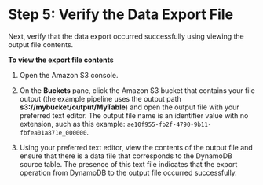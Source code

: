 # Step 5: Verify the Data Export File<a name="dp-importexport-ddb-pipelinejson-verifydata2"></a>

Next, verify that the data export occurred successfully using viewing the output file contents\.

**To view the export file contents**

1. Open the Amazon S3 console\.

1. On the **Buckets** pane, click the Amazon S3 bucket that contains your file output \(the example pipeline uses the output path **s3://mybucket/output/MyTable**\) and open the output file with your preferred text editor\. The output file name is an identifier value with no extension, such as this example: `ae10f955-fb2f-4790-9b11-fbfea01a871e_000000`\.

1. Using your preferred text editor, view the contents of the output file and ensure that there is a data file that corresponds to the DynamoDB source table\. The presence of this text file indicates that the export operation from DynamoDB to the output file occurred successfully\. 